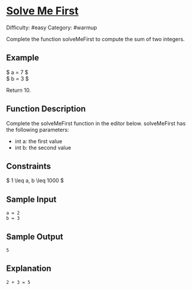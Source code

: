 # [Solve Me First](https://www.hackerrank.com/challenges/solve-me-first)

Difficulty: #easy
Category: #warmup

Complete the function solveMeFirst to compute the sum of two integers.

## Example

$ a = 7 $ \
$ b = 3 $

Return 10.

## Function Description

Complete the solveMeFirst function in the editor below.
solveMeFirst has the following parameters:

- int a: the first value
- int b: the second value

## Constraints

$ 1 \leq a, b \leq 1000 $

## Sample Input

```text
a = 2
b = 3
```

## Sample Output

```text
5
```

## Explanation

```text
2 + 3 = 5
```
